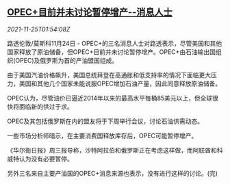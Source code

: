 <!--1637805663000-->
[OPEC+目前并未讨论暂停增产--消息人士](https://cn.reuters.com/article/opec-plus-production-1125-idCNKBS2IA047)
------

<div><i>2021-11-25T01:54:08Z</i></div><p>路透伦敦/莫斯科11月24日 - OPEC+的三名消息人士对路透表示，尽管美国和其他国家释放了原油储备，但OPEC+目前并未讨论暂停增产。OPEC+由石油输出国组织(OPEC)及俄罗斯为首的产油盟国组成。</p><p>由于美国汽油价格飙升，美国总统拜登在高通胀和低支持率的情况下面临更大压力，美国和其他几个国家未能说服OPEC增加石油产量，因此同意释放原油储备。</p><p>OPEC认为，尽管油价已逼近2014年以来的最高水平每桶85美元以上，但全球很快将面临新的供过于求。</p><p>OPEC及其包括俄罗斯在内的盟友将于下周举行会议，讨论石油供需动态。</p><p>一些市场分析师暗示，在主要消费国释放库存后，OPEC可能暂停增产。</p><p>《华尔街日报》周三报导称，沙特阿拉伯和俄罗斯正在考虑这样做，而阿联酋和科威特认为没有必要暂停。</p><p>另外三名来自主要产油国的OPEC+消息来源也表示，没有进行这样的讨论。(完)</p>
